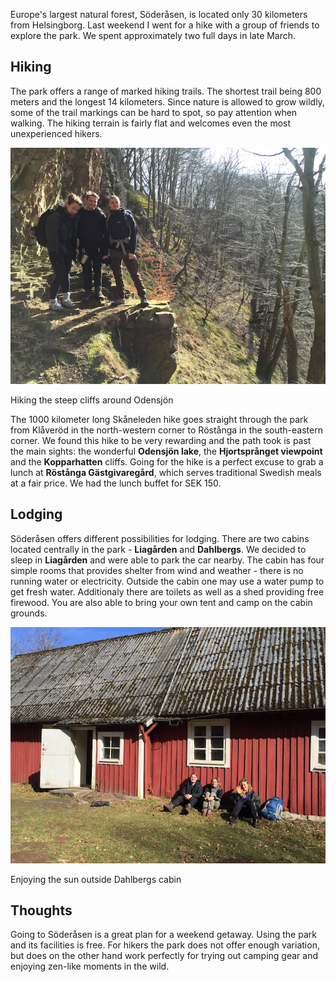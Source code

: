 Europe's largest natural forest, Söderåsen, is located only 30 kilometers from Helsingborg. Last weekend I went for a hike with a group of friends to explore the park. We spent approximately two full days in late March.

<div id="map1" data-lat="56.026805" data-lng="13.234562" data-zoom="12" data-type="outdoors">
  <div data-lat="56.003776" data-lng="13.275760" data-label="Odensjön"></div>
  <div data-lat="56.024719" data-lng="13.229154" data-label="Liagården"></div>
  <div data-lat="56.035078" data-lng="13.248037" data-label="Hjortsprånget"></div>
  <div data-lat="56.035102" data-lng="13.235763" data-label="Kopparhatten"></div>
</div>

## Hiking
The park offers a range of marked hiking trails. The shortest trail being 800 meters and the longest 14 kilometers. Since nature is allowed to grow wildly, some of the trail markings can be hard to spot, so pay attention when walking. The hiking terrain is fairly flat and welcomes even the most unexperienced hikers.

<div class="media">
  <img class="media__image" src="/img/hiking-in-soderasen.cliffs.jpg" title="Hiking the steep cliffs around Odensjön">
  <p class="media__caption">Hiking the steep cliffs around Odensjön</p>
</div>

The 1000 kilometer long Skåneleden hike goes straight through the park from Klåveröd in the north-western corner to Röstånga in the south-eastern corner. We found this hike to be very rewarding and the path took is past the main sights: the wonderful **Odensjön lake**, the **Hjortsprånget viewpoint** and the **Kopparhatten** cliffs. Going for the hike is a perfect excuse to grab a lunch at **Röstånga Gästgivaregård**, which serves traditional Swedish meals at a fair price. We had the lunch buffet for SEK 150.

## Lodging
Söderåsen offers different possibilities for lodging. There are two cabins located centrally in the park - **Liagården** and **Dahlbergs**. We decided to sleep in **Liagården** and were able to park the car nearby. The cabin has four simple rooms that provides shelter from wind and weather - there is no running water or electricity. Outside the cabin one may use a water pump to get fresh water. Additionaly there are toilets as well as a shed providing free firewood. You are also able to bring your own tent and camp on the cabin grounds.

<div class="media">
  <img class="media__image" src="/img/hiking-in-soderasen.cabin.jpg" title="Enjoying the sun outside Dahlbergs cabin">
  <p class="media__caption">Enjoying the sun outside Dahlbergs cabin</p>
</div>

## Thoughts
Going to Söderåsen is a great plan for a weekend getaway. Using the park and its facilities is free. For hikers the park does not offer enough variation, but does on the other hand work perfectly for trying out camping gear and enjoying zen-like moments in the wild.
